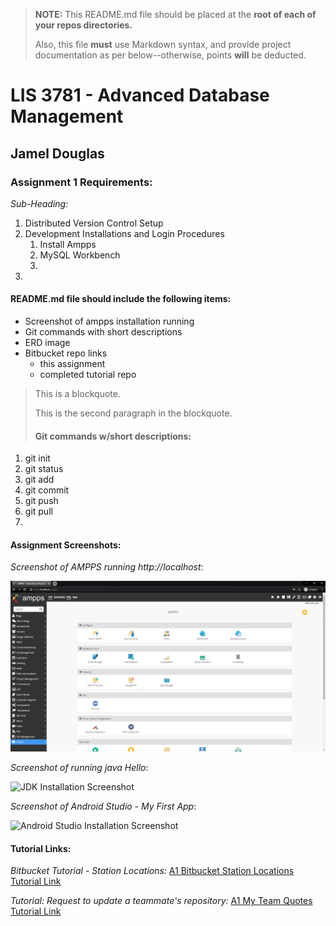 > **NOTE:** This README.md file should be placed at the **root of each of your repos directories.**
>
>Also, this file **must** use Markdown syntax, and provide project documentation as per below--otherwise, points **will** be deducted.
>

# LIS 3781 - Advanced Database Management

## Jamel Douglas

### Assignment 1 Requirements:

*Sub-Heading:*

1. Distributed Version Control Setup
2. Development Installations and Login Procedures
    1. Install Ampps
    2. MySQL Workbench
    3. 
3. 

#### README.md file should include the following items:

* Screenshot of ampps installation running
* Git commands with short descriptions
* ERD image
* Bitbucket repo links
    - this assignment
    - completed tutorial repo

> This is a blockquote.
> 
> This is the second paragraph in the blockquote.
>
> #### Git commands w/short descriptions:

1. git init
2. git status
3. git add
4. git commit
5. git push
6. git pull
7. 

#### Assignment Screenshots:

*Screenshot of AMPPS running http://localhost*:

![AMPPS Installation Screenshot](img/ampps.png)

*Screenshot of running java Hello*:

![JDK Installation Screenshot](img/jdk_install.png)

*Screenshot of Android Studio - My First App*:

![Android Studio Installation Screenshot](img/android.png)


#### Tutorial Links:

*Bitbucket Tutorial - Station Locations:*
[A1 Bitbucket Station Locations Tutorial Link](https://bitbucket.org/username/bitbucketstationlocations/ "Bitbucket Station Locations")

*Tutorial: Request to update a teammate's repository:*
[A1 My Team Quotes Tutorial Link](https://bitbucket.org/username/myteamquotes/ "My Team Quotes Tutorial")
